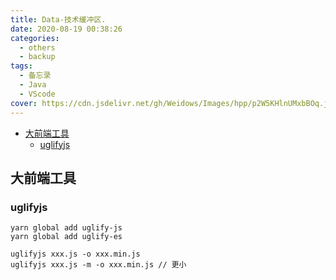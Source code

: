 ```yaml
---
title: Data-技术缓冲区.
date: 2020-08-19 00:38:26
categories:
  - others
  - backup
tags:
  - 备忘录
  - Java
  - VScode
cover: https://cdn.jsdelivr.net/gh/Weidows/Images/hpp/p2W5KHlnUMxbBOq.jpg
---
```


<!--
 * @Author: Weidows
 * @Date: 2020-08-19 00:38:26
 * @LastEditors: Weidows
 * @LastEditTime: 2021-07-07 19:39:50
 * @FilePath: \Weidowsd:\Game\Github\Blog-private\source\_posts\others\backup\Data.md
 * @Description:
-->

- [大前端工具](#大前端工具)
  - [uglifyjs](#uglifyjs)

## 大前端工具

### uglifyjs

```
yarn global add uglify-js
yarn global add uglify-es

uglifyjs xxx.js -o xxx.min.js
uglifyjs xxx.js -m -o xxx.min.js // 更小
```
